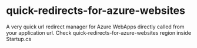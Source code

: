 # quick-redirects-for-azure-websites
A very quick url redirect manager for Azure WebApps directly called from your application url.
Check quick-redirects-for-azure-websites region inside Startup.cs

